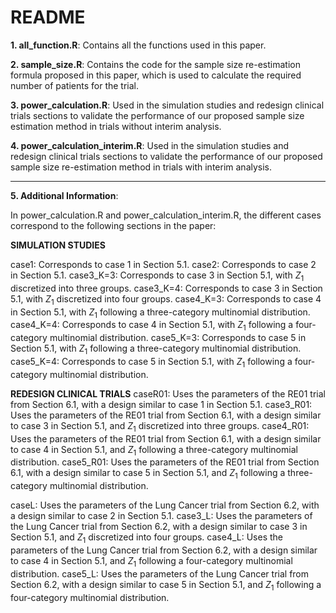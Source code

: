 # README #
**1. all_function.R**: Contains all the functions used in this paper.

**2. sample_size.R**: Contains the code for the sample size re-estimation formula proposed in this paper, which is used to calculate the required number of patients for the trial.

**3. power_calculation.R**: Used in the simulation studies and redesign clinical trials sections to validate the performance of our proposed sample size estimation method in trials without interim analysis.

**4. power_calculation_interim.R**: Used in the simulation studies and redesign clinical trials sections to validate the performance of our proposed sample size re-estimation method in trials with interim analysis.

---
**5. Additional Information**:

In power_calculation.R and power_calculation_interim.R, the different cases correspond to the following sections in the paper:

**SIMULATION STUDIES**

case1: Corresponds to case 1 in Section 5.1.
case2: Corresponds to case 2 in Section 5.1.
case3_K=3: Corresponds to case 3 in Section 5.1, with $Z_1$ discretized into three groups.
case3_K=4: Corresponds to case 3 in Section 5.1, with $Z_1$ discretized into four groups.
case4_K=3: Corresponds to case 4 in Section 5.1, with $Z_1$ following a three-category multinomial distribution.
case4_K=4: Corresponds to case 4 in Section 5.1, with $Z_1$ following a four-category multinomial distribution.
case5_K=3: Corresponds to case 5 in Section 5.1, with $Z_1$ following a three-category multinomial distribution.
case5_K=4: Corresponds to case 5 in Section 5.1, with $Z_1$ following a four-category multinomial distribution.

**REDESIGN CLINICAL TRIALS**
caseR01: Uses the parameters of the RE01 trial from Section 6.1, with a design similar to case 1 in Section 5.1.
case3_R01: Uses the parameters of the RE01 trial from Section 6.1, with a design similar to case 3 in Section 5.1, and $Z_1$ discretized into three groups.
case4_R01: Uses the parameters of the RE01 trial from Section 6.1, with a design similar to case 4 in Section 5.1, and $Z_1$ following a three-category multinomial distribution.
case5_R01: Uses the parameters of the RE01 trial from Section 6.1, with a design similar to case 5 in Section 5.1, and $Z_1$ following a three-category multinomial distribution.

caseL: Uses the parameters of the Lung Cancer trial from Section 6.2, with a design similar to case 2 in Section 5.1.
case3_L: Uses the parameters of the Lung Cancer trial from Section 6.2, with a design similar to case 3 in Section 5.1, and $Z_1$ discretized into four groups.
case4_L: Uses the parameters of the Lung Cancer trial from Section 6.2, with a design similar to case 4 in Section 5.1, and $Z_1$ following a four-category multinomial distribution.
case5_L: Uses the parameters of the Lung Cancer trial from Section 6.2, with a design similar to case 5 in Section 5.1, and $Z_1$ following a four-category multinomial distribution.
